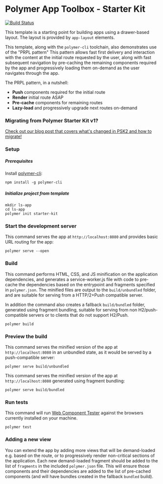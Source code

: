 # Polymer App Toolbox - Starter Kit

[![Build Status](https://travis-ci.org/PolymerElements/polymer-starter-kit.svg?branch=master)](https://travis-ci.org/PolymerElements/polymer-starter-kit)

This template is a starting point for building apps using a drawer-based
layout. The layout is provided by `app-layout` elements.

This template, along with the `polymer-cli` toolchain, also demonstrates use
of the "PRPL pattern" This pattern allows fast first delivery and interaction with
the content at the initial route requested by the user, along with fast subsequent
navigation by pre-caching the remaining components required by the app and
progressively loading them on-demand as the user navigates through the app.

The PRPL pattern, in a nutshell:

* **Push** components required for the initial route
* **Render** initial route ASAP
* **Pre-cache** components for remaining routes
* **Lazy-load** and progressively upgrade next routes on-demand

### Migrating from Polymer Starter Kit v1?

[Check out our blog post that covers what's changed in PSK2 and how to migrate!](https://www.polymer-project.org/1.0/blog/2016-08-18-polymer-starter-kit-or-polymer-cli.html)

### Setup

##### Prerequisites

Install [polymer-cli](https://github.com/Polymer/polymer-cli):

    npm install -g polymer-cli

##### Initialize project from template

    mkdir ls-app
    cd ls-app
    polymer init starter-kit

### Start the development server

This command serves the app at `http://localhost:8080` and provides basic URL
routing for the app:

    polymer serve --open


### Build

This command performs HTML, CSS, and JS minification on the application
dependencies, and generates a service-worker.js file with code to pre-cache the
dependencies based on the entrypoint and fragments specified in `polymer.json`.
The minified files are output to the `build/unbundled` folder, and are suitable
for serving from a HTTP/2+Push compatible server.

In addition the command also creates a fallback `build/bundled` folder,
generated using fragment bundling, suitable for serving from non
H2/push-compatible servers or to clients that do not support H2/Push.

    polymer build

### Preview the build

This command serves the minified version of the app at `http://localhost:8080`
in an unbundled state, as it would be served by a push-compatible server:

    polymer serve build/unbundled

This command serves the minified version of the app at `http://localhost:8080`
generated using fragment bundling:

    polymer serve build/bundled

### Run tests

This command will run
[Web Component Tester](https://github.com/Polymer/web-component-tester) against the
browsers currently installed on your machine.

    polymer test

### Adding a new view

You can extend the app by adding more views that will be demand-loaded
e.g. based on the route, or to progressively render non-critical sections
of the application.  Each new demand-loaded fragment should be added to the
list of `fragments` in the included `polymer.json` file.  This will ensure
those components and their dependencies are added to the list of pre-cached
components (and will have bundles created in the fallback `bundled` build).